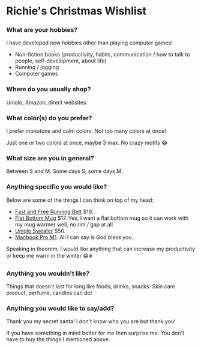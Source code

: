 # Richie's Christmas Wishlist

### What are your hobbies?
I have developed new hobbies other than playing computer games!
- Non-fiction books (productivity, habits, communication / how to talk to people, self-development, about life)
- Running / jogging
- Computer games

### Where do you usually shop?
Uniqlo, Amazon, direct websites.

### What color(s) do you prefer?
I prefer monotone and calm colors. Not too many colors at once!

Just one or two colors at once, maybe 3 max. No crazy motifs :joy:

### What size are you in general?
Between S and M. Some days S, some days M.

### Anything specific you would like?
Below are some of the things I can think on top of my head:
- [Fast and Free Running Belt](https://shop.lululemon.com/p/bags/Fast-and-Free-Run-Belt-MD/_/prod9710370?color=48237&sz=S%2FM) $19.
- [Flat Bottom Mug](https://www.amazon.com/LUXU-Lead-Free-Glassware-Cappuccino-Chocolate/dp/B08GL885SD/ref=sr_1_7?crid=21X3QN32NN6NA&keywords=flat%2Bbottom%2Bmug&qid=1700148228&sprefix=flat%2Bbottom%2Bmug%2Caps%2C117&sr=8-7&th=1) $17. Yes, I want a flat bottom mug so it can work with my mug warmer well, no rim / gap at all.
- [Uniqlo Sweater](https://www.uniqlo.com/us/en/products/E460946-000/00?colorDisplayCode=67&sizeDisplayCode=004) $50.
- [Macbook Pro M1](https://www.bestbuy.com/site/geek-squad-certified-refurbished-macbook-pro-14-laptop-apple-m1-pro-chip-16gb-memory-512gb-ssd-space-gray/6544232.p?skuId=6544232). All I can say is God bless you.

Speaking in theorem, I would like anything that can increase my productivity or keep me warm in the winter :grin::snowflake:

### Anything you wouldn't like?
Things that doesn't last for long like foods, drinks, snacks.
Skin care product, perfume, candles can do!

### Anything you would like to say/add?
Thank you my secret santa! I don't know who you are but thank you!

If you have something in mind better for me then surprise me. You don't have to buy the things I mentioned above.
